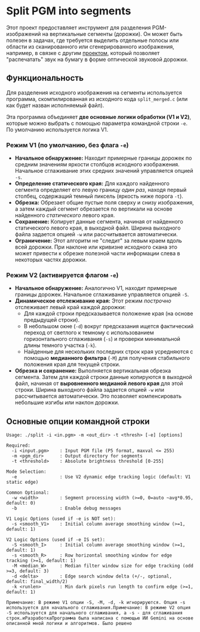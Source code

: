# Split PGM into segments

Этот проект предоставляет инструмент для разделения PGM-изображений на вертикальные сегменты (дорожки). Он может быть полезен в задачах, где требуется выделить отдельные полосы или области из сканированного или сгенерированного изображения, например, в связке с другим [проектом](http://zenpho.co.uk/paper.shtml), который позволяет "распечатать" звук на бумагу в форме оптической звуковой дорожки.

## Функциональность

Для разделения исходного изображения на сегменты используется программа, скомпилированная из исходного кода `split_merged.c` (или как будет назван исполняемый файл).

Эта программа объединяет **две основные логики обработки (V1 и V2)**, которые можно выбрать с помощью параметра командной строки `-e`. По умолчанию используется логика V1.

### Режим V1 (по умолчанию, без флага `-e`)

* **Начальное обнаружение:** Находит примерные границы дорожек по средним значениям яркости столбцов исходного изображения. Начальное сглаживание этих средних значений управляется опцией `-s`.
* **Определение статического края:** Для каждого найденного сегмента определяет его левую границу *один раз*, находя первый столбец, содержащий темный пиксель (яркость ниже порога `-t`).
* **Обрезка:** Обрезает общие пустые поля сверху и снизу изображения, а затем каждый сегмент обрезается по вертикали на основе найденного *статического* левого края.
* **Сохранение:** Копирует данные сегмента, начиная от найденного статического левого края, в выходной файл. Ширина выходного файла задается опцией `-w` или рассчитывается автоматически.
* **Ограничение:** Этот алгоритм не "следит" за левым краем вдоль всей дорожки. При наклоне или кривизне исходного скана это может привести к обрезке полезной части информации слева в некоторых частях дорожки.

### Режим V2 (активируется флагом `-e`)

* **Начальное обнаружение:** Аналогично V1, находит примерные границы дорожек. Начальное сглаживание управляется опцией `-S`.
* **Динамическое отслеживание края:** Этот режим *построчно* отслеживает левый край каждой дорожки:
    * Для каждой строки предсказывается положение края (на основе предыдущей строки).
    * В небольшом окне (`-d`) вокруг предсказания ищется фактический переход от светлого к темному с использованием горизонтального сглаживания (`-s`) и проверки минимальной длины темного участка (`-k`).
    * Найденные для нескольких последних строк края усредняются с помощью **медианного фильтра** (`-M`) для получения стабильного положения края для текущей строки.
* **Обрезка и сохранение:** Выполняется вертикальная обрезка сегмента. Затем для каждой строки данные копируются в выходной файл, начиная от **выровненного медианой левого края** для этой строки. Ширина выходного файла задается опцией `-w` или рассчитывается автоматически. Это позволяет компенсировать небольшие изгибы или наклон дорожки.

## Основные опции командной строки

```text
Usage: ./split -i <in.pgm> -m <out_dir> -t <thresh> [-e] [options]

Required:
  -i <input.pgm>    : Input PGM file (P5 format, maxval <= 255)
  -m <pgm_dir>      : Output directory for segments
  -t <threshold>    : Absolute brightness threshold [0-255]

Mode Selection:
  -e                : Use V2 dynamic edge tracking logic (default: V1 static edge)

Common Optional:
  -w <width>        : Segment processing width (>=0, 0=auto ~avg*0.95, default: 0)
  -b                : Enable debug messages

V1 Logic Options (used if -e is NOT set):
  -s <smooth_V1>    : Initial column average smoothing window (>=1, default: 1)

V2 Logic Options (used if -e IS set):
  -S <smooth_I>     : Initial column average smoothing window (>=1, default: 1)
  -s <smooth_R>     : Row horizontal smoothing window for edge tracking (>=1, default: 1)
  -M <median_W>     : Median filter window size for edge tracking (odd >=3, default: 3)
  -d <delta>        : Edge search window delta (+/-, optional, default: final_width/2)
  -k <runlen>       : Min dark pixels run length to confirm edge (>=1, default: 1)

Примечание: В режиме V1 опции -S, -M, -d, -k игнорируются. Опция -s используется для начального сглаживания.Примечание: В режиме V2 опция -S используется для начального сглаживания, а -s - для сглаживания строк.иРазработкаПрограмма была написана с помощью ИИ Gemini на основе описанной мной логики и алгоритмов. Было решено
